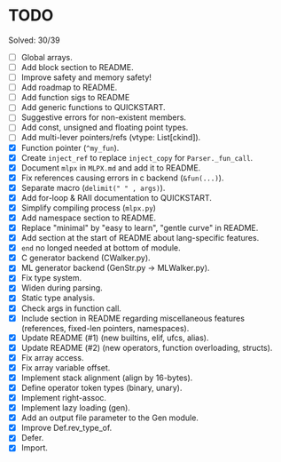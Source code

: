 # TODO

Solved: 30/39

- [ ] Global arrays.
- [ ] Add block section to README.
- [ ] Improve safety and memory safety!
- [ ] Add roadmap to README.
- [ ] Add function sigs to README
- [ ] Add generic functions to QUICKSTART.
- [ ] Suggestive errors for non-existent members.
- [ ] Add const, unsigned and floating point types.
- [ ] Add multi-lever pointers/refs (vtype: List[ckind]).
- [X] Function pointer (`^my_fun`).
- [X] Create `inject_ref` to replace `inject_copy` for `Parser._fun_call`.
- [X] Document `mlpx` in `MLPX.md` and add it to README.
- [X] Fix references causing errors in c backend (`&fun(...)`).
- [X] Separate macro (`delimit(" " , args)`).
- [X] Add for-loop & RAII documentation to QUICKSTART.
- [X] Simplify compiling process (`mlpx.py`)
- [X] Add namespace section to README.
- [X] Replace "minimal" by "easy to learn", "gentle curve" in README.
- [X] Add section at the start of README about lang-specific features.
- [X] `end` no longed needed at bottom of module.
- [X] C generator backend (CWalker.py).
- [X] ML generator backend (GenStr.py -> MLWalker.py).
- [X] Fix type system.
- [X] Widen during parsing.
- [X] Static type analysis.
- [X] Check args in function call.
- [X] Include section in README regarding miscellaneous features (references, fixed-len pointers, namespaces).
- [X] Update README (#1) (new builtins, elif, ufcs, alias).
- [X] Update README (#2) (new operators, function overloading, structs).
- [X] Fix array access.
- [X] Fix array variable offset.
- [X] Implement stack alignment (align by 16-bytes).
- [X] Define operator token types (binary, unary).
- [X] Implement right-assoc.
- [X] Implement lazy loading (gen).
- [X] Add an output file parameter to the Gen module.
- [X] Improve Def.rev_type_of.
- [X] Defer.
- [X] Import.
